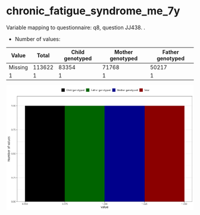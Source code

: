 # chronic_fatigue_syndrome_me_7y
Variable mapping to questionnaire: q8, question JJ438.
.
- Number of values:

| Value | Total | Child genotyped | Mother genotyped | Father genotyped |
| ----- | ----- | --------------- | ---------------- | ---------------- |
| Missing | 113622 | 83354 | 71768 | 50217 |
| 1 | 1 | 1 | 1 |1 |



![](chronic_fatigue_syndrome_me_7y_n.png)



